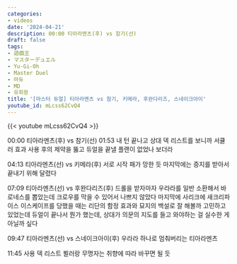 ```yaml
---
categories:
- videos
date: '2024-04-21'
description: 00:00 티아라멘츠(후) vs 참기(선)
draft: false
tags:
- 遊戯王
- マスターデュエル
- Yu-Gi-Oh
- Master Duel
- 마듀
- MD
- 유희왕
title: '[마스터 듀얼] 티아라멘츠 vs 참기, 키메라, 후완다리즈, 스네이크아이'
youtube_id: mLcss62CvQ4
---
```



{{< youtube mLcss62CvQ4 >}}

00:00 티아라멘츠(후) vs 참기(선)
01:53 내 턴
끝나고 상대 덱 리스트를 보니까 서큘러 효과 사용 후의 제약을 뚫고 듀얼을 끝낼 플랜이 없었나 보더라

04:13 티아라멘츠(선) vs 키메라(후)
서로 시작 패가 망한 듯
마지막에는 증지를 받아서 끝내기 위해 달렸다

07:09 티아라멘츠(선) vs 후완다리즈(후)
드롤을 받자마자 우라라를 일반 소환해서 바로네스를 뽑았는데 크로우를 막을 수 있어서 나쁘지 않았다
마지막에 사리크에 새크리파이스 이스케이프를 당했을 때는 리단의 함정 효과와 묘지의 백설로 잘 해볼까 고민하고 있었는데 듀얼이 끝나서 뭔가 했는데, 상대가 의문의 지도를 들고 와야하는 걸 실수한 게 아닐까 싶다

09:47 티아라멘츠(선) vs 스네이크아이(후)
우라라 하나로 멈춰버리는 티아라멘츠

11:45 사용 덱 리스트
뵐러랑 무명자는 취향에 따라 바꾸면 될 듯